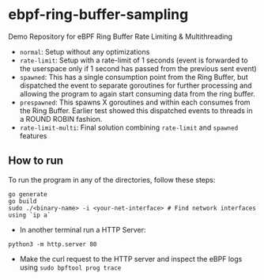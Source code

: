 # ebpf-ring-buffer-sampling

Demo Repository for eBPF Ring Buffer Rate Limiting &amp; Multithreading

- `normal`: Setup without any optimizations
- `rate-limit`: Setup with a rate-limit of 1 seconds (event is forwarded to the userspace only if 1 second has passed from the previous sent event)
- `spawned`: This has a single consumption point from the Ring Buffer, but dispatched the event to separate goroutines for further processing and allowing the program to again start consuming data from the ring buffer.
- `prespawned`: This spawns X goroutines and within each consumes from the Ring Buffer. Earlier test showed this dispatched events to threads in a ROUND ROBIN fashion.
- `rate-limit-multi`: Final solution combining `rate-limit` and `spawned` features

## How to run

To run the program in any of the directories, follow these steps:

```
go generate
go build
sudo ./<binary-name> -i <your-net-interface> # Find network interfaces using `ip a`
```
- In another terminal run a HTTP Server:
```
python3 -m http.server 80 
```
- Make the curl request to the HTTP server and inspect the eBPF logs using `sudo bpftool prog trace`
